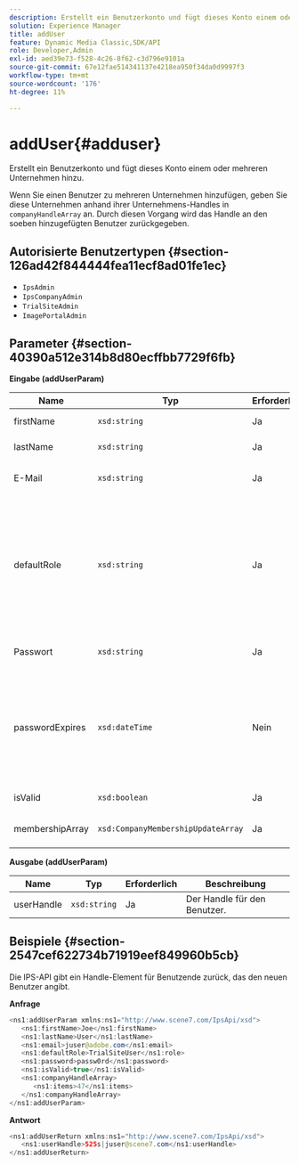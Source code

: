 ```yaml
---
description: Erstellt ein Benutzerkonto und fügt dieses Konto einem oder mehreren Unternehmen hinzu.
solution: Experience Manager
title: addUser
feature: Dynamic Media Classic,SDK/API
role: Developer,Admin
exl-id: aed39e73-f528-4c26-8f62-c3d796e9101a
source-git-commit: 67e12fae514341137e4218ea950f34da0d9997f3
workflow-type: tm+mt
source-wordcount: '176'
ht-degree: 11%

---
```


# addUser{#adduser}

Erstellt ein Benutzerkonto und fügt dieses Konto einem oder mehreren Unternehmen hinzu.

Wenn Sie einen Benutzer zu mehreren Unternehmen hinzufügen, geben Sie diese Unternehmen anhand ihrer Unternehmens-Handles in `companyHandleArray` an. Durch diesen Vorgang wird das Handle an den soeben hinzugefügten Benutzer zurückgegeben.

## Autorisierte Benutzertypen {#section-126ad42f844444fea11ecf8ad01fe1ec}

* `IpsAdmin`
* `IpsCompanyAdmin`
* `TrialSiteAdmin`
* `ImagePortalAdmin`

## Parameter {#section-40390a512e314b8d80ecffbb7729f6fb}

**Eingabe (addUserParam)**

| Name | Typ | Erforderlich | Beschreibung |
|---|---|---|---|
| firstName | `xsd:string` | Ja | Der Vorname des Benutzers. |
| lastName | `xsd:string` | Ja | Der Nachname des Benutzers. |
| E-Mail | `xsd:string` | Ja | Die E-Mail-Adresse des Benutzers. |
| defaultRole | `xsd:string` | Ja | Legt die Rolle eines Benutzers in jedem Unternehmen fest, dem er angehört. Beachten Sie jedoch, dass die Rolle `IpsAdmin` andere Einstellungen pro Unternehmen überschreibt. |
| Passwort | `xsd:string` | Ja | Legt das Benutzerkennwort fest |
| passwordExpires | `xsd:dateTime` | Nein | Legt den Gültigkeitszeitraum des Passworts fest. Geben Sie die Zeitzone an, wenn Sie die Anfrage übergeben. Die Zeitzonen werden an die zentrale Zeit angepasst. |
| isValid | `xsd:boolean` | Ja | Bestimmt, ob der Benutzer gültig ist. |
| membershipArray | `xsd:CompanyMembershipUpdateArray` | Ja | Ein Array von Unternehmens-Handles. |

**Ausgabe (addUserParam)**

| Name | Typ | Erforderlich | Beschreibung |
|---|---|---|---|
| userHandle | `xsd:string` | Ja | Der Handle für den Benutzer. |

## Beispiele {#section-2547cef622734b71919eef849960b5cb}

Die IPS-API gibt ein Handle-Element für Benutzende zurück, das den neuen Benutzer angibt.

**Anfrage**

```java {.line-numbers}
<ns1:addUserParam xmlns:ns1="http://www.scene7.com/IpsApi/xsd">
   <ns1:firstName>Joe</ns1:firstName>
   <ns1:lastName>User</ns1:lastName>
   <ns1:email>juser@adobe.com</ns1:email>
   <ns1:defaultRole>TrialSiteUser</ns1:role>
   <ns1:password>passw0rd</ns1:password>
   <ns1:isValid>true</ns1:isValid>
   <ns1:companyHandleArray>
      <ns1:items>47</ns1:items>
   </ns1:companyHandleArray>
</ns1:addUserParam>
```

**Antwort**

```java {.line-numbers}
<ns1:addUserReturn xmlns:ns1="http://www.scene7.com/IpsApi/xsd">
   <ns1:userHandle>525s|juser@scene7.com</ns1:userHandle>
</ns1:addUserReturn>
```
